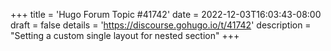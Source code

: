+++
title = 'Hugo Forum Topic #41742'
date = 2022-12-03T16:03:43-08:00
draft = false
details = 'https://discourse.gohugo.io/t/41742'
description = "Setting a custom single layout for nested section"
+++
